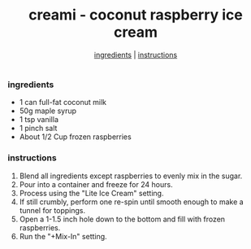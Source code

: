 <h1 align="center">creami - coconut raspberry ice cream</h1>

<div align="center">
  <a href="#ingredients">ingredients</a> | 
  <a href="#instructions">instructions</a>
</div>
<br>

### ingredients
- 1 can full-fat coconut milk  
- 50g maple syrup  
- 1 tsp vanilla  
- 1 pinch salt  
- About 1/2 Cup frozen raspberries  

### instructions
1. Blend all ingredients except raspberries to evenly mix in the sugar.  
2. Pour into a container and freeze for 24 hours.  
3. Process using the "Lite Ice Cream" setting.  
4. If still crumbly, perform one re-spin until smooth enough to make a tunnel for toppings.  
5. Open a 1-1.5 inch hole down to the bottom and fill with frozen raspberries.  
6. Run the "+Mix-In" setting.  
